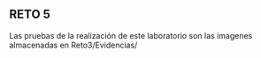 ## RETO 5

Las pruebas de la realización de este laboratorio son las imagenes almacenadas en Reto3/Evidencias/